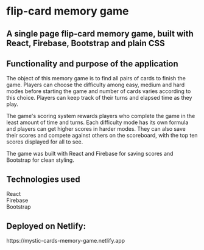 # flip-card memory game

<h2>A single page flip-card memory game, built with React, Firebase, Bootstrap and plain CSS</h2>

<h2>Functionality and purpose of the application</h2>
<p>
The object of this memory game is to find all pairs of cards to finish the game. Players can choose the difficulty among easy, medium and hard modes before starting the game and number of cards varies according to this choice. Players can keep track of their turns and elapsed time as they play.

The game's scoring system rewards players who complete the game in the least amount of time and turns. Each difficulty mode has its own formula and players can get higher scores in harder modes. They can also save their scores and compete against others on the scoreboard, with the top ten scores displayed for all to see.

The game was built with React and Firebase for saving scores and Bootstrap for clean styling.
</p>
  
<h2>Technologies used</h2>
<p>
React
<br>
Firebase
<br>
Bootstrap
<br>

<h2>Deployed on Netlify:</h2>
 https://mystic-cards-memory-game.netlify.app
